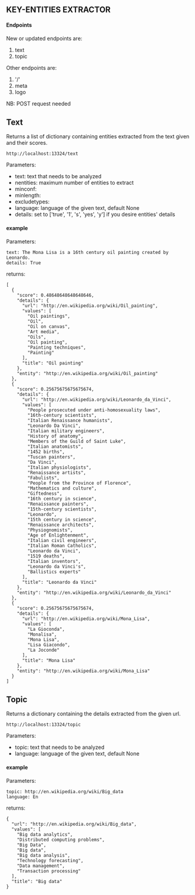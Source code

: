 ## **KEY-ENTITIES EXTRACTOR**

#### Endpoints

New or updated endpoints are:
1.  text
2.  topic

Other endpoints are:
1.  '/'
2.  meta
3.  logo

NB: POST request needed

## Text

Returns a list of dictionary containing entities extracted from the text given and their scores.

    http://localhost:13324/text

Parameters:

- text: text that needs to be analyzed
- nentities: maximum number of entities to extract
- minconf: 
- minlength:
- excludetypes:
- language: language of the given text, default None
- details: set to ['true', '1', 's', 'yes', 'y'] if you desire entities' details

#### example
    
Parameters:

    text: The Mona Lisa is a 16th century oil painting created by Leonardo.
    details: True
    
returns:

    [
      {
        "score": 0.48648648648648646,
        "details": {
          "url": "http://en.wikipedia.org/wiki/Oil_painting",
          "values": [
            "Oil paintings",
            "Oil",
            "Oil on canvas",
            "Art media",
            "Oils",
            "Oil painting",
            "Painting techniques",
            "Painting"
          ],
          "title": "Oil painting"
        },
        "entity": "http://en.wikipedia.org/wiki/Oil_painting"
      },
      {
        "score": 0.25675675675675674,
        "details": {
          "url": "http://en.wikipedia.org/wiki/Leonardo_da_Vinci",
          "values": [
            "People prosecuted under anti-homosexuality laws",
            "16th-century scientists",
            "Italian Renaissance humanists",
            "Leonardo Da Vinci",
            "Italian military engineers",
            "History of anatomy",
            "Members of the Guild of Saint Luke",
            "Italian anatomists",
            "1452 births",
            "Tuscan painters",
            "Da Vinci",
            "Italian physiologists",
            "Renaissance artists",
            "Fabulists",
            "People from the Province of Florence",
            "Mathematics and culture",
            "Giftedness",
            "16th century in science",
            "Renaissance painters",
            "15th-century scientists",
            "Leonardo",
            "15th century in science",
            "Renaissance architects",
            "Physiognomists",
            "Age of Enlightenment",
            "Italian civil engineers",
            "Italian Roman Catholics",
            "Leonardo da Vinci",
            "1519 deaths",
            "Italian inventors",
            "Leonardo da Vinci's",
            "Ballistics experts"
          ],
          "title": "Leonardo da Vinci"
        },
        "entity": "http://en.wikipedia.org/wiki/Leonardo_da_Vinci"
      },
      {
        "score": 0.25675675675675674,
        "details": {
          "url": "http://en.wikipedia.org/wiki/Mona_Lisa",
          "values": [
            "La Gioconda",
            "Monalisa",
            "Mona Lisa",
            "Lisa Giacondo",
            "La Joconde"
          ],
          "title": "Mona Lisa"
        },
        "entity": "http://en.wikipedia.org/wiki/Mona_Lisa"
      }
    ]

## Topic

Returns a dictionary containing the details extracted from the given url.

    http://localhost:13324/topic

Parameters:

- topic: text that needs to be analyzed
- language: language of the given text, default None

#### example
   
Parameters:

    topic: http://en.wikipedia.org/wiki/Big_data
    language: En
    
returns:

    {
      "url": "http://en.wikipedia.org/wiki/Big_data",
      "values": [
        "Big data analytics",
        "Distributed computing problems",
        "Big Data",
        "Big data",
        "Big data analysis",
        "Technology forecasting",
        "Data management",
        "Transaction processing"
      ],
      "title": "Big data"
    }